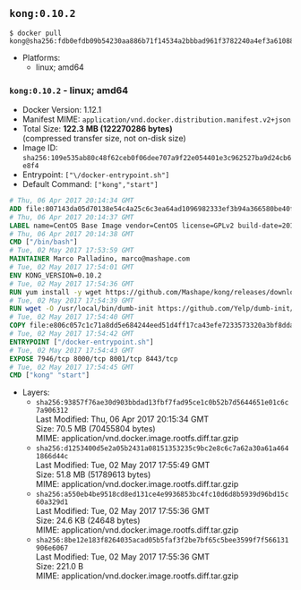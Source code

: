 ## `kong:0.10.2`

```console
$ docker pull kong@sha256:fdb0efdb09b54230aa886b71f14534a2bbbad961f3782240a4ef3a61088febd1
```

-	Platforms:
	-	linux; amd64

### `kong:0.10.2` - linux; amd64

-	Docker Version: 1.12.1
-	Manifest MIME: `application/vnd.docker.distribution.manifest.v2+json`
-	Total Size: **122.3 MB (122270286 bytes)**  
	(compressed transfer size, not on-disk size)
-	Image ID: `sha256:109e535ab80c48f62ceb0f06dee707a9f22e054401e3c962527ba9d24cb6e8f4`
-	Entrypoint: `["\/docker-entrypoint.sh"]`
-	Default Command: `["kong","start"]`

```dockerfile
# Thu, 06 Apr 2017 20:14:34 GMT
ADD file:807143da05d70138e54c4a25c6c3ea64ad1096982333ef3b94a366580be40f52 in / 
# Thu, 06 Apr 2017 20:14:37 GMT
LABEL name=CentOS Base Image vendor=CentOS license=GPLv2 build-date=20170406
# Thu, 06 Apr 2017 20:14:38 GMT
CMD ["/bin/bash"]
# Tue, 02 May 2017 17:53:59 GMT
MAINTAINER Marco Palladino, marco@mashape.com
# Tue, 02 May 2017 17:54:01 GMT
ENV KONG_VERSION=0.10.2
# Tue, 02 May 2017 17:54:36 GMT
RUN yum install -y wget https://github.com/Mashape/kong/releases/download/$KONG_VERSION/kong-$KONG_VERSION.el7.noarch.rpm &&     yum clean all
# Tue, 02 May 2017 17:54:39 GMT
RUN wget -O /usr/local/bin/dumb-init https://github.com/Yelp/dumb-init/releases/download/v1.1.3/dumb-init_1.1.3_amd64 &&     chmod +x /usr/local/bin/dumb-init
# Tue, 02 May 2017 17:54:40 GMT
COPY file:e806c057c1c71a8dd5e684244eed51d4ff17ca43efe7233573320a3bf8dda3a4 in /docker-entrypoint.sh 
# Tue, 02 May 2017 17:54:42 GMT
ENTRYPOINT ["/docker-entrypoint.sh"]
# Tue, 02 May 2017 17:54:43 GMT
EXPOSE 7946/tcp 8000/tcp 8001/tcp 8443/tcp
# Tue, 02 May 2017 17:54:45 GMT
CMD ["kong" "start"]
```

-	Layers:
	-	`sha256:93857f76ae30d903bbdad13fbf7fad95ce1c0b52b7d5644651e01c6c7a906312`  
		Last Modified: Thu, 06 Apr 2017 20:15:34 GMT  
		Size: 70.5 MB (70455804 bytes)  
		MIME: application/vnd.docker.image.rootfs.diff.tar.gzip
	-	`sha256:d1253400d5e2a05b2431a08151353235c9bc2e8c6c7a62a30a61a4641866d44c`  
		Last Modified: Tue, 02 May 2017 17:55:49 GMT  
		Size: 51.8 MB (51789613 bytes)  
		MIME: application/vnd.docker.image.rootfs.diff.tar.gzip
	-	`sha256:a550eb4be9518cd8ed131ce4e9936853bc4fc10d6d8b5939d96bd15c60a329d1`  
		Last Modified: Tue, 02 May 2017 17:55:36 GMT  
		Size: 24.6 KB (24648 bytes)  
		MIME: application/vnd.docker.image.rootfs.diff.tar.gzip
	-	`sha256:8be12e183f8264035acad05b5faf3f2be7bf65c5bee3599f7f566131906e6067`  
		Last Modified: Tue, 02 May 2017 17:55:36 GMT  
		Size: 221.0 B  
		MIME: application/vnd.docker.image.rootfs.diff.tar.gzip
